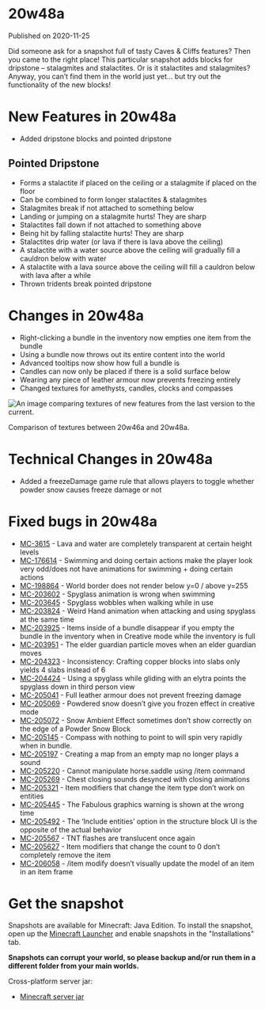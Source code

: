# 20w48a
Published on 2020-11-25

Did someone ask for a snapshot full of tasty Caves & Cliffs features? Then you
came to the right place! This particular snapshot adds blocks for dripstone –
stalagmites and stalactites. Or is it stalactites and stalagmites? Anyway, you
can’t find them in the world just yet… but try out the functionality of the
new blocks!

# New Features in 20w48a  

  * Added dripstone blocks and pointed dripstone

## Pointed Dripstone

  * Forms a stalactite if placed on the ceiling or a stalagmite if placed on the floor
  * Can be combined to form longer stalactites & stalagmites
  * Stalagmites break if not attached to something below
  * Landing or jumping on a stalagmite hurts! They are sharp
  * Stalactites fall down if not attached to something above
  * Being hit by falling stalactite hurts! They are sharp
  * Stalactites drip water (or lava if there is lava above the ceiling)
  * A stalactite with a water source above the ceiling will gradually fill a cauldron below with water
  * A stalactite with a lava source above the ceiling will fill a cauldron below with lava after a while
  * Thrown tridents break pointed dripstone

# Changes in 20w48a  

  * Right-clicking a bundle in the inventory now empties one item from the bundle
  * Using a bundle now throws out its entire content into the world
  * Advanced tooltips now show how full a bundle is
  * Candles can now only be placed if there is a solid surface below
  * Wearing any piece of leather armour now prevents freezing entirely
  * Changed textures for amethysts, candles, clocks and compasses

![An image comparing textures of new features from the last version to the
current.](/content/dam/games/minecraft/screenshots/20w48a_carousel.png)

Comparison of textures between 20w46a and 20w48a.

# Technical Changes in 20w48a

  * Added a freezeDamage game rule that allows players to toggle whether powder snow causes freeze damage or not

# Fixed bugs in 20w48a

  * [MC-3615](https://bugs.mojang.com/browse/MC-3615) \- Lava and water are completely transparent at certain height levels
  * [MC-176614](https://bugs.mojang.com/browse/MC-176614) \- Swimming and doing certain actions make the player look very odd/does not have animations for swimming + doing certain actions
  * [MC-198864](https://bugs.mojang.com/browse/MC-198864) \- World border does not render below y=0 / above y=255
  * [MC-203602](https://bugs.mojang.com/browse/MC-203602) \- Spyglass animation is wrong when swimming
  * [MC-203645](https://bugs.mojang.com/browse/MC-203645) \- Spyglass wobbles when walking while in use
  * [MC-203824](https://bugs.mojang.com/browse/MC-203824) \- Weird Hand animation when attacking and using spyglass at the same time
  * [MC-203925](https://bugs.mojang.com/browse/MC-203925) \- Items inside of a bundle disappear if you empty the bundle in the inventory when in Creative mode while the inventory is full
  * [MC-203951](https://bugs.mojang.com/browse/MC-203951) \- The elder guardian particle moves when an elder guardian moves
  * [MC-204323](https://bugs.mojang.com/browse/MC-204323) \- Inconsistency: Crafting copper blocks into slabs only yields 4 slabs instead of 6
  * [MC-204424](https://bugs.mojang.com/browse/MC-204424) \- Using a spyglass while gliding with an elytra points the spyglass down in third person view
  * [MC-205041](https://bugs.mojang.com/browse/MC-205041) \- Full leather armour does not prevent freezing damage
  * [MC-205069](https://bugs.mojang.com/browse/MC-205069) \- Powdered snow doesn’t give you frozen effect in creative mode
  * [MC-205072](https://bugs.mojang.com/browse/MC-205072) \- Snow Ambient Effect sometimes don’t show correctly on the edge of a Powder Snow Block
  * [MC-205145](https://bugs.mojang.com/browse/MC-205145) \- Compass with nothing to point to will spin very rapidly when in bundle.
  * [MC-205197](https://bugs.mojang.com/browse/MC-205197) \- Creating a map from an empty map no longer plays a sound
  * [MC-205220](https://bugs.mojang.com/browse/MC-205220) \- Cannot manipulate horse.saddle using /item command
  * [MC-205269](https://bugs.mojang.com/browse/MC-205269) \- Chest closing sounds desynced with closing animations
  * [MC-205321](https://bugs.mojang.com/browse/MC-205321) \- Item modifiers that change the item type don’t work on entities
  * [MC-205445](https://bugs.mojang.com/browse/MC-205445) \- The Fabulous graphics warning is shown at the wrong time
  * [MC-205492](https://bugs.mojang.com/browse/MC-205492) \- The ‘Include entities’ option in the structure block UI is the opposite of the actual behavior
  * [MC-205567](https://bugs.mojang.com/browse/MC-205567) \- TNT flashes are translucent once again
  * [MC-205627](https://bugs.mojang.com/browse/MC-205627) \- Item modifiers that change the count to 0 don’t completely remove the item
  * [MC-206058](https://bugs.mojang.com/browse/MC-206058) \- /item modify doesn’t visually update the model of an item in an item frame

# Get the snapshot

Snapshots are available for Minecraft: Java Edition. To install the snapshot,
open up the [Minecraft Launcher](/download.html) and enable snapshots in the
"Installations" tab.

**Snapshots can corrupt your world, so please backup and/or run them in a
different folder from your main worlds.**

Cross-platform server jar:

  * [Minecraft server jar](https://launcher.mojang.com/v1/objects/d1551eed659a023a0a73137282397a78b0dda261/server.jar)


